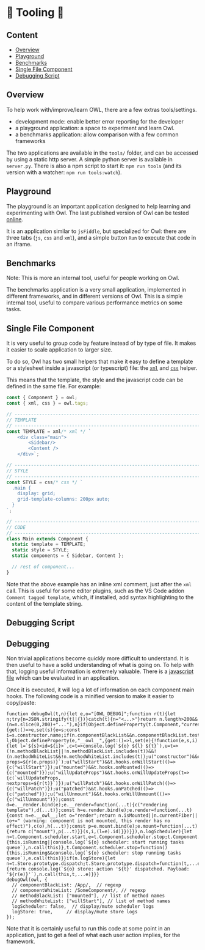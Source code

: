 # 🦉 Tooling 🦉

## Content

- [Overview](#overview)
- [Playground](#playground)
- [Benchmarks](#benchmarks)
- [Single File Component](#single-file-component)
- [Debugging Script](#debugging-script)

## Overview

To help work with/improve/learn OWL, there are a few extras tools/settings.

- development mode: enable better error reporting for the developer
- a playground application: a space to experiment and learn Owl.
- a benchmarks application: allow comparison with a few common frameworks

The two applications are available in the `tools/` folder, and can be accessed
by using a static http server. A simple python
server is available in `server.py`. There is also a npm script to start it:
`npm run tools` (and its version with a watcher: `npm run tools:watch`).

## Playground

The playground is an important application designed to help learning and
experimenting with Owl. The last published version of Owl can be tested [online](https://odoo.github.io/owl/playground/).

It is an application similar to `jsFiddle`, but specialized for Owl: there are
three tabs (`js`, `css` and `xml`), and a simple button `Run` to execute that
code in an iframe.

## Benchmarks

Note: This is more an internal tool, useful for people working on Owl.

The benchmarks application is a very small application, implemented in different
frameworks, and in different versions of Owl. This is a simple internal tool,
useful to compare various performance metrics on some tasks.

## Single File Component

It is very useful to group code by feature instead of by type of file. It makes
it easier to scale application to larger size.

To do so, Owl has two small helpers that make it easy to define a
template or a stylesheet inside a javascript (or typescript) file: the
[`xml`](reference/tags.md#xml-tag) and [`css`](reference/tags.md#css-tag)
helper.

This means that the template, the style and the javascript code can be defined in
the same file. For example:

```js
const { Component } = owl;
const { xml, css } = owl.tags;

// -----------------------------------------------------------------------------
// TEMPLATE
// -----------------------------------------------------------------------------
const TEMPLATE = xml/* xml */ `
	<div class="main">
		<Sidebar/>
		<Content />
	</div>`;

// -----------------------------------------------------------------------------
// STYLE
// -----------------------------------------------------------------------------
const STYLE = css/* css */ `
  .main {
    display: grid;
    grid-template-columns: 200px auto;
  }
`;

// -----------------------------------------------------------------------------
// CODE
// -----------------------------------------------------------------------------
class Main extends Component {
  static template = TEMPLATE;
  static style = STYLE;
  static components = { Sidebar, Content };

  // rest of component...
}
```

Note that the above example has an inline xml comment, just after the `xml` call.
This is useful for some editor plugins, such as the VS Code addon
`Comment tagged template`, which, if installed, add syntax highlighting to the
content of the template string.

## Debugging Script

## Debugging

Non trivial applications become quickly more difficult to understand. It is then
useful to have a solid understanding of what is going on. To help with that,
logging useful information is extremely valuable. There is a [javascript file](../tools/debug.js) which can be evaluated in an application.

Once it is executed, it will log a lot of information on each component main hooks. The following code is a minified version to make it easier to copy/paste:

```
function debugOwl(t,n){let e,o="[OWL_DEBUG]";function r(t){let n;try{n=JSON.stringify(t||{})}catch(t){n="<...>"}return n.length>200&&(n=n.slice(0,200)+"..."),n}if(Object.defineProperty(t.Component,"current",{get:()=>e,set(s){e=s;const i=s.constructor.name;if(n.componentBlackList&&n.componentBlackList.test(i))return;if(n.componentWhiteList&&!n.componentWhiteList.test(i))return;let l;Object.defineProperty(e,"__owl__",{get:()=>l,set(e){!function(e,s,i){let l=`${s}<id=${i}>`,c=t=>console.log(`${o} ${l} ${t}`),u=t=>(!n.methodBlackList||!n.methodBlackList.includes(t))&&!(n.methodWhiteList&&!n.methodWhiteList.includes(t));u("constructor")&&c(`constructor, props=${r(e.props)}`);u("willStart")&&t.hooks.onWillStart(()=>{c("willStart")});u("mounted")&&t.hooks.onMounted(()=>{c("mounted")});u("willUpdateProps")&&t.hooks.onWillUpdateProps(t=>{c(`willUpdateProps, nextprops=${r(t)}`)});u("willPatch")&&t.hooks.onWillPatch(()=>{c("willPatch")});u("patched")&&t.hooks.onPatched(()=>{c("patched")});u("willUnmount")&&t.hooks.onWillUnmount(()=>{c("willUnmount")});const d=e.__render.bind(e);e.__render=function(...t){c("rendering template"),d(...t)};const h=e.render.bind(e);e.render=function(...t){const n=e.__owl__;let o="render";return n.isMounted||n.currentFiber||(o+=" (warning: component is not mounted, this render has no effect)"),c(o),h(...t)};const p=e.mount.bind(e);e.mount=function(...t){return c("mount"),p(...t)}}(s,i,(l=e).id)}})}}),n.logScheduler){let n=t.Component.scheduler.start,e=t.Component.scheduler.stop;t.Component.scheduler.start=function(){this.isRunning||console.log(`${o} scheduler: start running tasks queue`),n.call(this)},t.Component.scheduler.stop=function(){this.isRunning&&console.log(`${o} scheduler: stop running tasks queue`),e.call(this)}}if(n.logStore){let n=t.Store.prototype.dispatch;t.Store.prototype.dispatch=function(t,...e){return console.log(`${o} store: action '${t}' dispatched. Payload: '${r(e)}'`),n.call(this,t,...e)}}}
debugOwl(owl, {
  // componentBlackList: /App/,  // regexp
  // componentWhiteList: /SomeComponent/, // regexp
  // methodBlackList: ["mounted"], // list of method names
  // methodWhiteList: ["willStart"], // list of method names
  logScheduler: false,  // display/mute scheduler logs
  logStore: true,     // display/mute store logs
});
```

Note that it is certainly useful to run this code at some point in an application,
just to get a feel of what each user action implies, for the framework.
